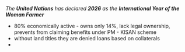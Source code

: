 _The_ **_United Nations_** _has declared_ **_2026_** _as the_ **_International Year of the Woman Farmer_**
- 80% economically active - owns only 14%, lack legal ownership, prevents from claiming benefits under PM - KISAN scheme
- without land titles they are denied loans based on collaterals
- 